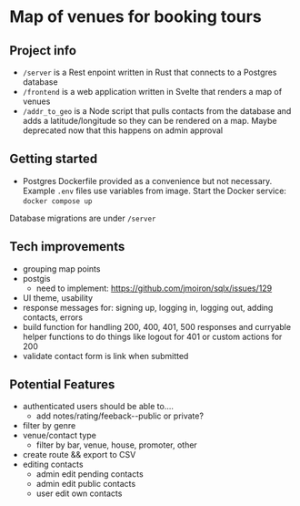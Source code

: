 # Map of venues for booking tours

## Project info
- `/server` is a Rest enpoint written in Rust that connects to a Postgres database
- `/frontend` is a web application written in Svelte that renders a map of venues
- `/addr_to_geo` is a Node script that pulls contacts from the database and adds a latitude/longitude so they can be rendered on a map. Maybe deprecated now that this happens on admin approval

## Getting started
- Postgres Dockerfile provided as a convenience but not necessary. Example `.env` files use variables from image. Start the Docker service: `docker compose up`

Database migrations are under `/server`

## Tech improvements
- grouping map points
- postgis
    - need to implement: https://github.com/jmoiron/sqlx/issues/129
- UI theme, usability
- response messages for: signing up, logging in, logging out, adding contacts, errors
- build function for handling 200, 400, 401, 500 responses and curryable helper functions to do things like logout for 401 or custom actions for 200
- validate contact form is link when submitted

## Potential Features
- authenticated users should be able to....
    - add notes/rating/feeback--public or private?
- filter by genre
- venue/contact type
    - filter by bar, venue, house, promoter, other
- create route && export to CSV
- editing contacts
    - admin edit pending contacts
    - admin edit public contacts
    - user edit own contacts